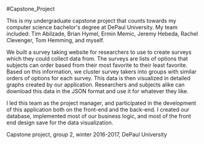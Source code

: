 #Capstone_Project

This is my undergraduate capstone project that counts towards my computer science bachelor's degree at DePaul University. My team included: Tim Abilzade, Brian Hymel, Ermin Memic, Jeremy Hebeda, Rachel Clevenger, Tom Hemming, and myself.

We built a survey taking website for researchers to use to create surveys which they could collect data from. The surveys are lists of options that subjects can order based from their most favorite to their least favorite. Based on this information, we cluster survey takers into groups with similar orders of options for each survey. This data is then visualized in detailed graphs created by our application. Researchers and subjects alike can download this data in the JSON format and use it for whatever they like.

I led this team as the project manager, and participated in the development of this application both on the front-end and the back-end. I created our database, implemented most of our business logic, and most of the front end design save for the data visualization.

Capstone project, group 2, winter 2016-2017, DePaul University
